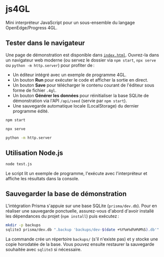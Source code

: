 # js4GL

Mini interpréteur JavaScript pour un sous-ensemble du langage OpenEdge/Progress 4GL.

## Tester dans le navigateur

Une page de démonstration est disponible dans [`index.html`](./index.html). Ouvrez-la dans un navigateur web moderne (ou servez le dossier via `npm start`, `npx serve` ou `python -m http.server`) pour profiter de :

- Un éditeur intégré avec un exemple de programme 4GL.
- Un bouton **Run** pour exécuter le code et afficher la sortie en direct.
- Un bouton **Save** pour télécharger le contenu courant de l'éditeur sous forme de fichier `.4gl`.
- Un bouton **Générer les données** pour réinitialiser la base SQLite de démonstration via l'API `/api/seed` (servie par `npm start`).
- Une sauvegarde automatique locale (LocalStorage) du dernier programme édité.


```bash
npm start
```

```bash
npx serve
```

```bash
python -m http.server
```


## Utilisation Node.js

```bash
node test.js
```

Le script lit un exemple de programme, l'exécute avec l'interpréteur et affiche les résultats dans la console.

## Sauvegarder la base de démonstration

L'intégration Prisma s'appuie sur une base SQLite (`prisma/dev.db`). Pour en réaliser une sauvegarde ponctuelle, assurez-vous d'abord d'avoir installé les dépendances du projet (`npm install`) puis exécutez :

```bash
mkdir -p backups
sqlite3 prisma/dev.db ".backup 'backups/dev-$(date +%Y%m%d%H%M%S).db'"
```

La commande crée un répertoire `backups/` (s'il n'existe pas) et y stocke une copie horodatée de la base. Vous pouvez ensuite restaurer la sauvegarde souhaitée avec `sqlite3` si nécessaire.
